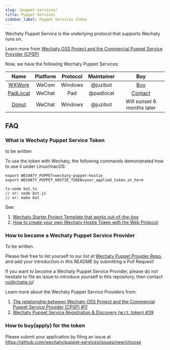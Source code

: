 ```yaml
---
slug: /puppet-services/
title: Puppet Services
sidebar_label: Puppet Services Index
---
```


Wechaty Puppet Service is the underlying protocol that supports Wechaty runs on.

Learn more from [Wechaty OSS Project and the Commercial Puppet Service Provider (CPSP)](https://github.com/wechaty/PMC/issues/11)

Now, we have the following Wechaty Puppet Services:

| Name | Platform | Protocol | Maintainer | Buy
| :---: | :---: | :---: | :---: | :---: |
| [WXWork](wxwork/) | WeCom | Windows | @juzibot | [Buy](https://qiwei.juzibot.com/user/login?isWechaty=true) |
| [PadLocal](padlocal/) | WeChat | Pad | @padlocal | [Contact](https://github.com/padlocal/wechaty-puppet-padlocal/wiki/TOKEN-%E7%94%B3%E8%AF%B7%E6%96%B9%E6%B3%95)|
| [Donut](donut/) | WeChat | Windows | @juzibot | Will sunset 6 months later |

## FAQ

### What is Wechaty Puppet Service Token

to be written

To use the token with Wechaty, the following commands demonstrated how to use it under Linux/macOS:

```shell
export WECHATY_PUPPET=wechaty-puppet-hostie
export WECHATY_PUPPET_HOSTIE_TOKEN=your_applied_token_at_here

ts-node bot.ts
// or: node bot.js
// or: make bot
```

See:

1. [Wechaty Starter Project Template that works out-of-the-box](https://github.com/wechaty/wechaty-getting-started)
1. [How to create your own Wechaty Hostie Token with the Web Protocol](https://github.com/wechaty/wechaty/issues/1986)

### How to became a Wechaty Puppet Service Provider

To be written.

Please feel free to list yourself to our list at [Wechaty Puppet Provider Repo](https://github.com/wechaty/puppet-services/), and add your introduction in this README by submitting a Pull Request!

If you want to become a Wechaty Puppet Service Provider, please do not hesitate to file an issue to introduce yourself in this repository, then contact rui@chatie.io!

Learn more about the Wechaty Puppet Service Providers from:

1. [The relationship between Wechaty OSS Project and the Commercial Puppet Service Provider (CPSP) #11](https://github.com/wechaty/PMC/issues/11)
1. [Wechaty Puppet Service Registration & Discovery (w.r.t. token) #39](https://github.com/wechaty/puppet-services/issues/39)

### How to buy(apply) for the token

Please submit your application by filing an issue at <https://github.com/wechaty/puppet-services/issues/new/choose>
